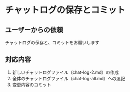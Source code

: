 # チャットログの保存とコミット

## ユーザーからの依頼

チャットログの保存と、コミットをお願いします

## 対応内容

1. 新しいチャットログファイル（chat-log-2.md）の作成
2. 全体のチャットログファイル（chat-log-all.md）への追記
3. 変更内容のコミット
